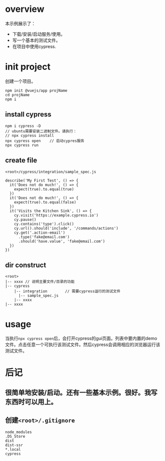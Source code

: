 # overview
本示例展示了：
- 下载/安装/启动服务/使用。
- 写一个基本的测试文件。
- 在项目中使用cypress.

# init project
创建一个项目。
```
npm init @vuejs/app projName
cd projName
npm i
```

## install cypress
```
npm i cypress -D
// ubuntu需要安装二进制文件。请执行：
// npx cypress install
npx cypress open    // 启动cypres服务
npx cypress run
```

## create file
`<root>/cypress/integration/sample_spec.js`
```
describe('My First Test', () => {
  it('Does not do much!', () => {
    expect(true).to.equal(true)
  })
  it('Does not do much!', () => {
    expect(true).to.equal(false)
  })
  it('Visits the Kitchen Sink', () => {
    cy.visit('https://example.cypress.io')
    cy.pause()
    cy.contains('type').click()
    cy.url().should('include', '/commands/actions')
    cy.get('.action-email')
      .type('fake@email.com')
      .should('have.value', 'fake@email.com')
  })
})
```

## dir construct
```
<root>
|-- xxxx // 说明主要文件/目录的功能
|-- cypress
    |-- integration        // 需要cypress运行的测试文件
      |-- sample_spec.js
    |-- xxxx
|-- xxxx
```

# usage
当执行`npx cypress open`后，会打开cypress的gui页面。列表中要内置的demo文件。点击任意一个可执行该测试文件。然后cypress会调用相应的浏览器运行该测试文件。

# 后记
## 很简单地安装/启动。还有一些基本示例。很好。我写东西时可以用上。
## 创建`<root>/.gitignore`
```
node_modules
.DS_Store
dist
dist-ssr
*.local
cypress
```
